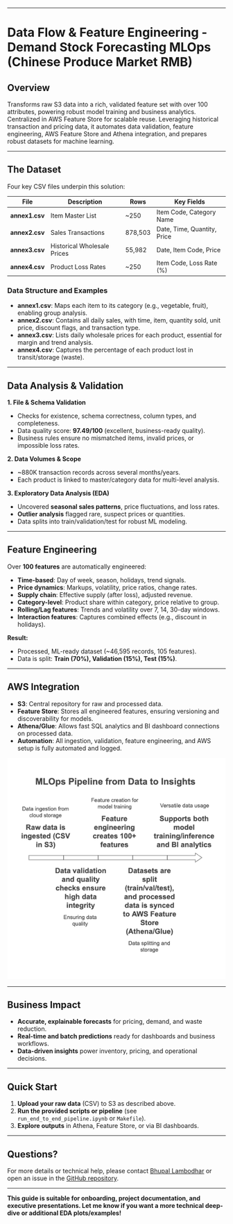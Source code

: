 
---

# Data Flow & Feature Engineering - Demand Stock Forecasting MLOps (Chinese Produce Market RMB)

## Overview

Transforms raw S3 data into a rich, validated feature set with over 100 attributes, powering robust model training and business analytics. Centralized in AWS Feature Store for scalable reuse. Leveraging historical transaction and pricing data, it automates data validation, feature engineering, AWS Feature Store and Athena integration, and prepares robust datasets for machine learning.

---

## The Dataset

Four key CSV files underpin this solution:

| File           | Description                 | Rows    | Key Fields                  |
| -------------- | --------------------------- | ------- | --------------------------- |
| **annex1.csv** | Item Master List            | \~250   | Item Code, Category Name    |
| **annex2.csv** | Sales Transactions          | 878,503 | Date, Time, Quantity, Price |
| **annex3.csv** | Historical Wholesale Prices | 55,982  | Date, Item Code, Price      |
| **annex4.csv** | Product Loss Rates          | \~250   | Item Code, Loss Rate (%)    |

### **Data Structure and Examples**

* **annex1.csv**: Maps each item to its category (e.g., vegetable, fruit), enabling group analysis.
* **annex2.csv**: Contains all daily sales, with time, item, quantity sold, unit price, discount flags, and transaction type.
* **annex3.csv**: Lists daily wholesale prices for each product, essential for margin and trend analysis.
* **annex4.csv**: Captures the percentage of each product lost in transit/storage (waste).

---

## Data Analysis & Validation

**1. File & Schema Validation**

* Checks for existence, schema correctness, column types, and completeness.
* Data quality score: **97.49/100** (excellent, business-ready quality).
* Business rules ensure no mismatched items, invalid prices, or impossible loss rates.

**2. Data Volumes & Scope**

* \~880K transaction records across several months/years.
* Each product is linked to master/category data for multi-level analysis.

**3. Exploratory Data Analysis (EDA)**

* Uncovered **seasonal sales patterns**, price fluctuations, and loss rates.
* **Outlier analysis** flagged rare, suspect prices or quantities.
* Data splits into train/validation/test for robust ML modeling.

---

## Feature Engineering

Over **100 features** are automatically engineered:

* **Time-based**: Day of week, season, holidays, trend signals.
* **Price dynamics**: Markups, volatility, price ratios, change rates.
* **Supply chain**: Effective supply (after loss), adjusted revenue.
* **Category-level**: Product share within category, price relative to group.
* **Rolling/Lag features**: Trends and volatility over 7, 14, 30-day windows.
* **Interaction features**: Captures combined effects (e.g., discount in holidays).

**Result:**

* Processed, ML-ready dataset (\~46,595 records, 105 features).
* Data is split: **Train (70%), Validation (15%), Test (15%)**.

---

## AWS Integration

* **S3**: Central repository for raw and processed data.
* **Feature Store**: Stores all engineered features, ensuring versioning and discoverability for models.
* **Athena/Glue**: Allows fast SQL analytics and BI dashboard connections on processed data.
* **Automation**: All ingestion, validation, feature engineering, and AWS setup is fully automated and logged.

![Data Processing, Feature Engineering and Ingestion](./images/data_processing_and_feature_flow.png)

---

## Business Impact

* **Accurate, explainable forecasts** for pricing, demand, and waste reduction.
* **Real-time and batch predictions** ready for dashboards and business workflows.
* **Data-driven insights** power inventory, pricing, and operational decisions.

---

## Quick Start

1. **Upload your raw data** (CSV) to S3 as described above.
2. **Run the provided scripts or pipeline** (see `run_end_to_end_pipeline.ipynb` or `Makefile`).
3. **Explore outputs** in Athena, Feature Store, or via BI dashboards.

---

## Questions?

For more details or technical help, please contact [Bhupal Lambodhar](mailto:btiduwarlambodhar@sandiego.edu) or open an issue in the [GitHub repository](https://github.com/btlambodh/demand-stock-forecasting-mlops).

---

**This guide is suitable for onboarding, project documentation, and executive presentations. Let me know if you want a more technical deep-dive or additional EDA plots/examples!**
